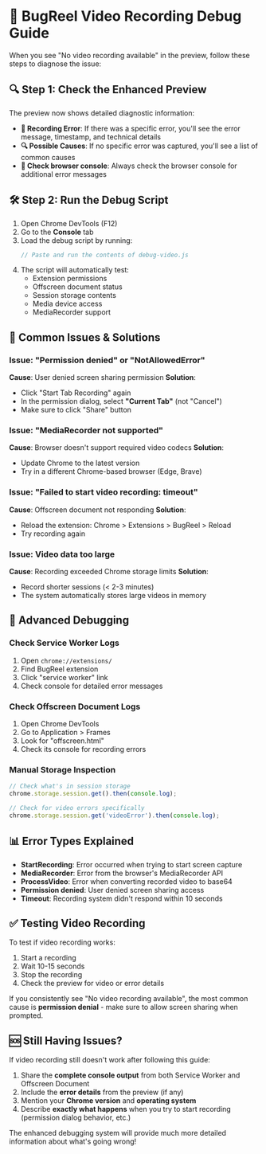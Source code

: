 # 🎥 BugReel Video Recording Debug Guide

When you see "No video recording available" in the preview, follow these steps to diagnose the issue:

## 🔍 Step 1: Check the Enhanced Preview

The preview now shows detailed diagnostic information:

- **🚨 Recording Error**: If there was a specific error, you'll see the error message, timestamp, and technical details
- **🔍 Possible Causes**: If no specific error was captured, you'll see a list of common causes
- **📝 Check browser console**: Always check the browser console for additional error messages

## 🛠️ Step 2: Run the Debug Script

1. Open Chrome DevTools (F12)
2. Go to the **Console** tab
3. Load the debug script by running:
   ```javascript
   // Paste and run the contents of debug-video.js
   ```
4. The script will automatically test:
   - Extension permissions
   - Offscreen document status
   - Session storage contents
   - Media device access
   - MediaRecorder support

## 🚨 Common Issues & Solutions

### Issue: "Permission denied" or "NotAllowedError"
**Cause**: User denied screen sharing permission
**Solution**: 
- Click "Start Tab Recording" again
- In the permission dialog, select **"Current Tab"** (not "Cancel")
- Make sure to click "Share" button

### Issue: "MediaRecorder not supported"
**Cause**: Browser doesn't support required video codecs
**Solution**:
- Update Chrome to the latest version
- Try in a different Chrome-based browser (Edge, Brave)

### Issue: "Failed to start video recording: timeout"
**Cause**: Offscreen document not responding
**Solution**:
- Reload the extension: Chrome > Extensions > BugReel > Reload
- Try recording again

### Issue: Video data too large
**Cause**: Recording exceeded Chrome storage limits
**Solution**:
- Record shorter sessions (< 2-3 minutes)
- The system automatically stores large videos in memory

## 🔧 Advanced Debugging

### Check Service Worker Logs
1. Open `chrome://extensions/`
2. Find BugReel extension
3. Click "service worker" link
4. Check console for detailed error messages

### Check Offscreen Document Logs
1. Open Chrome DevTools
2. Go to Application > Frames
3. Look for "offscreen.html"
4. Check its console for recording errors

### Manual Storage Inspection
```javascript
// Check what's in session storage
chrome.storage.session.get().then(console.log);

// Check for video errors specifically
chrome.storage.session.get('videoError').then(console.log);
```

## 📊 Error Types Explained

- **StartRecording**: Error occurred when trying to start screen capture
- **MediaRecorder**: Error from the browser's MediaRecorder API
- **ProcessVideo**: Error when converting recorded video to base64
- **Permission denied**: User denied screen sharing access
- **Timeout**: Recording system didn't respond within 10 seconds

## ✅ Testing Video Recording

To test if video recording works:

1. Start a recording
2. Wait 10-15 seconds
3. Stop the recording
4. Check the preview for video or error details

If you consistently see "No video recording available", the most common cause is **permission denial** - make sure to allow screen sharing when prompted.

## 🆘 Still Having Issues?

If video recording still doesn't work after following this guide:

1. Share the **complete console output** from both Service Worker and Offscreen Document
2. Include the **error details** from the preview (if any)
3. Mention your **Chrome version** and **operating system**
4. Describe **exactly what happens** when you try to start recording (permission dialog behavior, etc.)

The enhanced debugging system will provide much more detailed information about what's going wrong! 